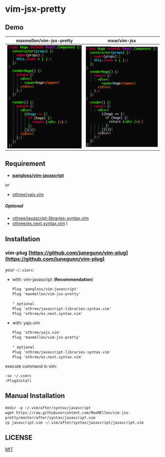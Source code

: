 vim-jsx-pretty
=======

Demo
---

|maxmellon/vim-jsx-pretty|mxw/vim-jsx|
|---|---|
|![](https://raw.githubusercontent.com/MaxMEllon/demos/master/vim-jsx-pretty/vim-jsx-pretty.png)|![](https://raw.githubusercontent.com/MaxMEllon/demos/master/vim-jsx-pretty/vim-jsx.png)|

Requirement
---

- [**pangloss/vim-javascript**](https://github.com/pangloss/vim-javascript)

or

- [othree/yajs.vim](https://github.com/othree/yajs.vim)

##### Optional

- [othree/javascript-libraries-syntax.vim](https://github.com/othree/javascript-libraries-syntax.vim)
- [othree/es.next.syntax.vim](https://github.com/othree/es.next.syntax.vim)
l

Installation
---

### vim-plug [https://github.com/junegunn/vim-plug](https://github.com/junegunn/vim-plug)

your `~/.vimrc`:

- with: vim-javascript (**Recommendation**)

    ```vim
    Plug 'pangloss/vim-javascript'
    Plug 'maxmellon/vim-jsx-pretty'

    " optional
    Plug 'othree/javascript-libraries-syntax.vim'
    Plug 'othree/es.next.syntax.vim'
    ```

- with: yajs.vim

    ```vim
    Plug 'othree/yajs.vim'
    Plug 'maxmellon/vim-jsx-pretty'

    " optional
    Plug 'othree/javascript-libraries-syntax.vim'
    Plug 'othree/es.next.syntax.vim'
    ```

execute command in vim:

    :so ~/.vimrc
    :PlugInstall

Manual Installation
---

```
mkdir -p ~/.vim/after/syntax/javascript
wget https://raw.githubusercontent.com/MaxMEllon/vim-jsx-pretty/master/after/syntax/javascript.vim
cp javascript.vim ~/.vim/after/syntax/javascript/javascript.vim
```

LICENSE
---
[MIT](./LICENSE.txt)
